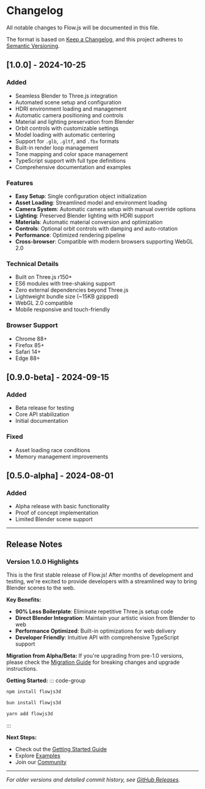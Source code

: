 # Changelog

All notable changes to Flow.js will be documented in this file.

The format is based on [Keep a Changelog](https://keepachangelog.com/en/1.0.0/),
and this project adheres to [Semantic Versioning](https://semver.org/spec/v2.0.0.html).

## [1.0.0] - 2024-10-25

### Added
- Seamless Blender to Three.js integration
- Automated scene setup and configuration
- HDRI environment loading and management
- Automatic camera positioning and controls
- Material and lighting preservation from Blender
- Orbit controls with customizable settings
- Model loading with automatic centering
- Support for `.glb`, `.gltf`, and `.fbx` formats
- Built-in render loop management
- Tone mapping and color space management
- TypeScript support with full type definitions
- Comprehensive documentation and examples

### Features
- **Easy Setup**: Single configuration object initialization
- **Asset Loading**: Streamlined model and environment loading
- **Camera System**: Automatic camera setup with manual override options  
- **Lighting**: Preserved Blender lighting with HDRI support
- **Materials**: Automatic material conversion and optimization
- **Controls**: Optional orbit controls with damping and auto-rotation
- **Performance**: Optimized rendering pipeline
- **Cross-browser**: Compatible with modern browsers supporting WebGL 2.0

### Technical Details
- Built on Three.js r150+
- ES6 modules with tree-shaking support
- Zero external dependencies beyond Three.js
- Lightweight bundle size (~15KB gzipped)
- WebGL 2.0 compatible
- Mobile responsive and touch-friendly

### Browser Support
- Chrome 88+
- Firefox 85+
- Safari 14+
- Edge 88+

## [0.9.0-beta] - 2024-09-15

### Added
- Beta release for testing
- Core API stabilization
- Initial documentation

### Fixed
- Asset loading race conditions
- Memory management improvements

## [0.5.0-alpha] - 2024-08-01

### Added
- Alpha release with basic functionality
- Proof of concept implementation
- Limited Blender scene support

---

## Release Notes

### Version 1.0.0 Highlights

This is the first stable release of Flow.js! After months of development and testing, we're excited to provide developers with a streamlined way to bring Blender scenes to the web.

**Key Benefits:**
- **90% Less Boilerplate**: Eliminate repetitive Three.js setup code
- **Direct Blender Integration**: Maintain your artistic vision from Blender to web
- **Performance Optimized**: Built-in optimizations for web delivery
- **Developer Friendly**: Intuitive API with comprehensive TypeScript support

**Migration from Alpha/Beta:**
If you're upgrading from pre-1.0 versions, please check the [Migration Guide](/migration) for breaking changes and upgrade instructions.

**Getting Started:**
::: code-group

```bash [npm]
npm install flowjs3d
```

```bash [bun]
bun install flowjs3d
```

```bash [yarn]
yarn add flowjs3d
```

:::

**Next Steps:**
- Check out the [Getting Started Guide](/getting-started/introduction)
- Explore [Examples](/examples/markdown-examples)
- Join our [Community](https://github.com/AshutoshKhadse23/flow-js/discussions)

---

*For older versions and detailed commit history, see [GitHub Releases](https://github.com/AshutoshKhadse23/flow-js/releases).*